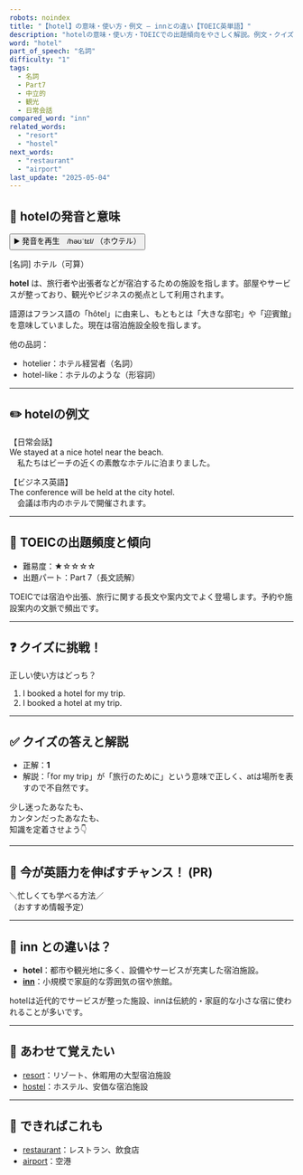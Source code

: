 ```yaml
---
robots: noindex
title: "【hotel】の意味・使い方・例文 ― innとの違い【TOEIC英単語】"
description: "hotelの意味・使い方・TOEICでの出題傾向をやさしく解説。例文・クイズ付きでinnとの違いもわかりやすく学べます。"
word: "hotel"
part_of_speech: "名詞"
difficulty: "1"
tags:
  - 名詞
  - Part7
  - 中立的
  - 観光
  - 日常会話
compared_word: "inn"
related_words:
  - "resort"
  - "hostel"
next_words:
  - "restaurant"
  - "airport"
last_update: "2025-05-04"
---
```


## 🔰 hotelの発音と意味

<button class="play-audio" onclick="playTTS('hotel')">
  <span class="play-audio-main">
    ▶️ 発音を再生　/həʊˈtɛl/
  </span>
  <span class="play-audio-sub">
    （ホウテル）
  </span>
</button>

[名詞] ホテル（可算）

**hotel** は、旅行者や出張者などが宿泊するための施設を指します。部屋やサービスが整っており、観光やビジネスの拠点として利用されます。

語源はフランス語の「hôtel」に由来し、もともとは「大きな邸宅」や「迎賓館」を意味していました。現在は宿泊施設全般を指します。

他の品詞：  
- hotelier：ホテル経営者（名詞）
- hotel-like：ホテルのような（形容詞）

---

## ✏️ hotelの例文

【日常会話】  
We stayed at a nice hotel near the beach.  
　私たちはビーチの近くの素敵なホテルに泊まりました。

【ビジネス英語】  
The conference will be held at the city hotel.  
　会議は市内のホテルで開催されます。

---

## 🎯 TOEICの出題頻度と傾向

- 難易度：★☆☆☆☆
- 出題パート：Part 7（長文読解）

TOEICでは宿泊や出張、旅行に関する長文や案内文でよく登場します。予約や施設案内の文脈で頻出です。

---

## ❓ クイズに挑戦！

正しい使い方はどっち？

1. I booked a hotel for my trip.  
2. I booked a hotel at my trip.

---

## ✅ クイズの答えと解説

- 正解：**1**
- 解説：「for my trip」が「旅行のために」という意味で正しく、atは場所を表すので不自然です。

少し迷ったあなたも、  
カンタンだったあなたも、  
知識を定着させよう👇️

---

## 🚀 今が英語力を伸ばすチャンス！ (PR)

<div class="info-center">
＼忙しくても学べる方法／<br>  
（おすすめ情報予定）
</div>

---

## 🤔  inn との違いは？

- **hotel**：都市や観光地に多く、設備やサービスが充実した宿泊施設。
- **[inn](/word/inn/)**：小規模で家庭的な雰囲気の宿や旅館。

hotelは近代的でサービスが整った施設、innは伝統的・家庭的な小さな宿に使われることが多いです。

---

## 🧩 あわせて覚えたい

- [resort](/word/resort/)：リゾート、休暇用の大型宿泊施設
- [hostel](/word/hostel/)：ホステル、安価な宿泊施設

---

## 📖 できればこれも

- [restaurant](/word/restaurant/)：レストラン、飲食店
- [airport](/word/airport/)：空港

<!-- cvid: aid10_bid30 -->
